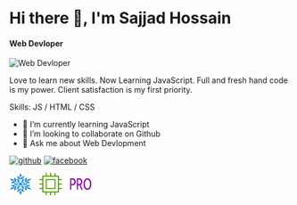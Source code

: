 # Hi there 👋, I'm Sajjad Hossain
#### Web Devloper
![Web Devloper](https://scontent.frjh3-1.fna.fbcdn.net/v/t39.30808-6/277556363_988816855406846_9059033032824087717_n.jpg?_nc_cat=102&ccb=1-7&_nc_sid=19026a&_nc_eui2=AeFQrf7RFbtlgu41sN4LRiu1PiCQBqU6Kto-IJAGpToq2kfLpOEh-7oW2bBNpVlW6Pl8Oiay2TJDCrh-B1lA759M&_nc_ohc=V1GlStSzciMAX-04sxp&_nc_ht=scontent.frjh3-1.fna&oh=00_AfCs0Z_rgDnixaOm-IeQB_GWEOP6Z_onJDhZeQiUMfjBIg&oe=64D780F3)

Love to learn new skills. Now Learning JavaScript. Full and fresh hand code is my power. Client satisfaction is my first priority.

Skills:  JS / HTML / CSS

- 🌱 I’m currently learning JavaScript 
- 👯 I’m looking to collaborate on Github 
- 💬 Ask me about Web Devlopment  


[<img src='https://cdn.jsdelivr.net/npm/simple-icons@3.0.1/icons/github.svg' alt='github' height='40'>](https://github.com/https://github.com/Sajjad177100)  [<img src='https://cdn.jsdelivr.net/npm/simple-icons@3.0.1/icons/facebook.svg' alt='facebook' height='40'>](https://www.facebook.com/https://www.facebook.com/sajjad.hossin.902604/)  

<a href='https://archiveprogram.github.com/'><img src='https://raw.githubusercontent.com/acervenky/animated-github-badges/master/assets/acbadge.gif' width='40' height='40'></a> <a href='https://docs.github.com/en/developers'><img src='https://raw.githubusercontent.com/acervenky/animated-github-badges/master/assets/devbadge.gif' width='40' height='40'></a> <a href='https://github.com/pricing'><img src='https://raw.githubusercontent.com/acervenky/animated-github-badges/master/assets/pro.gif' width='40' height='40'></a> 

